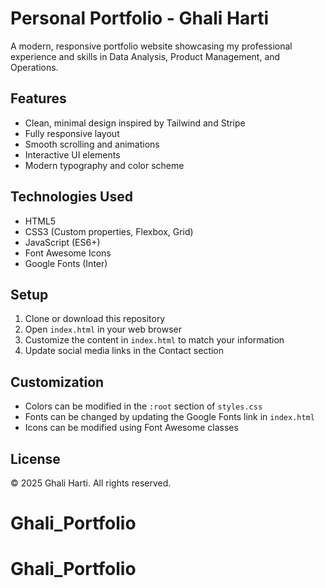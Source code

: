 # Personal Portfolio - Ghali Harti

A modern, responsive portfolio website showcasing my professional experience and skills in Data Analysis, Product Management, and Operations.

## Features

- Clean, minimal design inspired by Tailwind and Stripe
- Fully responsive layout
- Smooth scrolling and animations
- Interactive UI elements
- Modern typography and color scheme

## Technologies Used

- HTML5
- CSS3 (Custom properties, Flexbox, Grid)
- JavaScript (ES6+)
- Font Awesome Icons
- Google Fonts (Inter)

## Setup

1. Clone or download this repository
2. Open `index.html` in your web browser
3. Customize the content in `index.html` to match your information
4. Update social media links in the Contact section

## Customization

- Colors can be modified in the `:root` section of `styles.css`
- Fonts can be changed by updating the Google Fonts link in `index.html`
- Icons can be modified using Font Awesome classes

## License

© 2025 Ghali Harti. All rights reserved.
# Ghali_Portfolio
# Ghali_Portfolio
